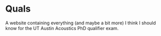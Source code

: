 # Quals 
A website containing everything (and maybe a bit more) I think I should know for the UT Austin Acoustics PhD qualifier exam.
